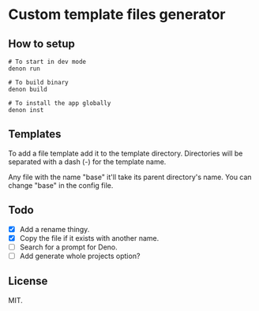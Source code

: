 # Custom template files generator

## How to setup

```shell
# To start in dev mode
denon run

# To build binary
denon build

# To install the app globally
denon inst
```

## Templates

To add a file template add it to the template directory. Directories will be separated with a dash (-) for the template name.

Any file with the name "base" it'll take its parent directory's name. You can change "base" in the config file.

## Todo

- [x] Add a rename thingy.
- [x] Copy the file if it exists with another name.
- [ ] Search for a prompt for Deno.
- [ ] Add generate whole projects option?

## License

MIT.
